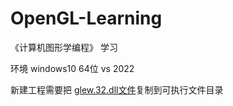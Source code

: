 # OpenGL-Learning
《计算机图形学编程》 学习

环境 windows10 64位  vs 2022

新建工程需要把 [glew.32.dll文件](OpenGLtemplate/glew32.dll)复制到可执行文件目录
